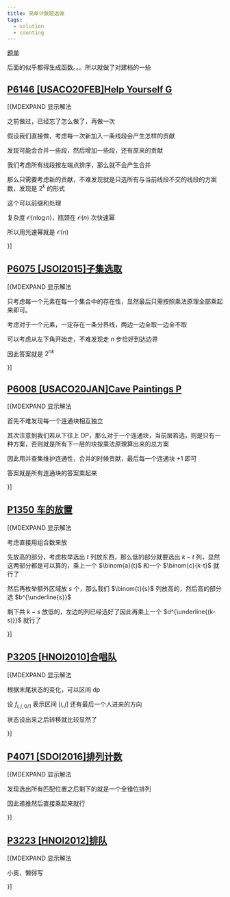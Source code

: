 ```yaml
---
title: 简单计数题选做
tags:
  - solution
  - counting
---
```


[题单](https://www.luogu.com.cn/training/2019#problems)

后面的似乎都得生成函数。。。所以就做了对建档的一些

## [P6146 [USACO20FEB]Help Yourself G](https://www.luogu.com.cn/problem/P6146)

[{MDEXPAND 显示解法

之前做过，已经忘了怎么做了，再做一次

假设我们直接做，考虑每一次新加入一条线段会产生怎样的贡献

发现可能会合并一些段，然后增加一些段，还有原来的贡献

我们考虑所有线段按左端点排序，那么就不会产生合并

那么只需要考虑新的贡献，不难发现就是只选所有与当前线段不交的线段的方案数，发现是 $2^k$ 的形式

这个可以前缀和处理

复杂度 $\mathcal{O}(n \log n)$，瓶颈在 $\mathcal{O}(n)$ 次快速幂

所以用光速幂就是 $\mathcal{O}(n)$

}]

## [P6075 [JSOI2015]子集选取](https://www.luogu.com.cn/problem/P6075)

[{MDEXPAND 显示解法 

只考虑每一个元素在每一个集合中的存在性，显然最后只需按照乘法原理全部乘起来即可。

考虑对于一个元素，一定存在一条分界线，两边一边全取一边全不取

可以考虑从左下角开始走，不难发现走 $n$ 步恰好到达边界

因此答案就是 $2^{nk}$

}]

## [P6008 [USACO20JAN]Cave Paintings P](https://www.luogu.com.cn/problem/P6008) 

[{MDEXPAND 显示解法  

首先不难发现每一个连通块相互独立

其次注意到我们若从下往上 DP，那么对于一个连通块，当前层若选，则是只有一种方案，否则就是所有下一层的块按乘法原理算出来的总方案

因此用并查集维护连通性，合并的时候贡献，最后每一个连通块 +1 即可

答案就是所有连通块的答案乘起来

}]

## [P1350 车的放置](https://www.luogu.com.cn/problem/P1350)

[{MDEXPAND 显示解法

考虑直接用组合数来放

先放高的部分，考虑枚举选出 $t$ 列放东西，那么低的部分就要选出 $k-t$ 列，显然这两部分都是可以算的，乘上一个 $\binom{a}{t}$ 和一个 $\binom{c}{k-t}$ 就行了

然后再枚举额外区域放 $s$ 个，那么我们 $\binom{t}{s}$ 列放高的，然后高的部分选 $b^{\underline{s}}$

剩下共 $k-s$ 放低的，左边的列已经选好了因此再乘上一个 $d^{\underline{(k-s)}}$ 就行了 


}]

## [P3205 [HNOI2010]合唱队](https://www.luogu.com.cn/problem/P3205)

[{MDEXPAND 显示解法

根据末尾状态的变化，可以区间 dp

设 $f_{i,j,0/1}$ 表示区间 $[i,j]$ 还有最后一个人进来的方向

状态设出来之后转移就比较显然了

}]

## [P4071 [SDOI2016]排列计数](https://www.luogu.com.cn/problem/P4071)

[{MDEXPAND 显示解法

发现选出所有匹配位置之后剩下的就是一个全错位排列

因此递推然后直接乘起来就行

}]

## [P3223 [HNOI2012]排队](https://www.luogu.com.cn/problem/P3223)

[{MDEXPAND 显示解法

小奥，懒得写

}]
